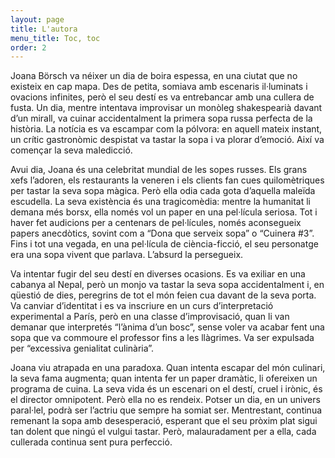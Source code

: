 ```yaml
---
layout: page
title: L'autora
menu_title: Toc, toc
order: 2
---
```


Joana Börsch va néixer un dia de boira espessa, en una ciutat que no existeix en cap mapa. Des de petita, somiava amb escenaris il·luminats i ovacions infinites, però el seu destí es va entrebancar amb una cullera de fusta. Un dia, mentre intentava improvisar un monòleg shakespearià davant d’un mirall, va cuinar accidentalment la primera sopa russa perfecta de la història. La notícia es va escampar com la pólvora: en aquell mateix instant, un crític gastronòmic despistat va tastar la sopa i va plorar d’emoció. Així va començar la seva maledicció.

Avui dia, Joana és una celebritat mundial de les sopes russes. Els grans xefs l’adoren, els restaurants la veneren i els clients fan cues quilomètriques per tastar la seva sopa màgica. Però ella odia cada gota d’aquella maleïda escudella. La seva existència és una tragicomèdia: mentre la humanitat li demana més borsx, ella només vol un paper en una pel·lícula seriosa. Tot i haver fet audicions per a centenars de pel·lícules, només aconsegueix papers anecdòtics, sovint com a “Dona que serveix sopa” o “Cuinera #3”. Fins i tot una vegada, en una pel·lícula de ciència-ficció, el seu personatge era una sopa vivent que parlava. L’absurd la persegueix.

Va intentar fugir del seu destí en diverses ocasions. Es va exiliar en una cabanya al Nepal, però un monjo va tastar la seva sopa accidentalment i, en qüestió de dies, peregrins de tot el món feien cua davant de la seva porta. Va canviar d’identitat i es va inscriure en un curs d’interpretació experimental a París, però en una classe d’improvisació, quan li van demanar que interpretés “l’ànima d’un bosc”, sense voler va acabar fent una sopa que va commoure el professor fins a les llàgrimes. Va ser expulsada per “excessiva genialitat culinària”.

Joana viu atrapada en una paradoxa. Quan intenta escapar del món culinari, la seva fama augmenta; quan intenta fer un paper dramàtic, li ofereixen un programa de cuina. La seva vida és un escenari on el destí, cruel i irònic, és el director omnipotent. Però ella no es rendeix. Potser un dia, en un univers paral·lel, podrà ser l’actriu que sempre ha somiat ser. Mentrestant, continua remenant la sopa amb desesperació, esperant que el seu pròxim plat sigui tan dolent que ningú el vulgui tastar. Però, malauradament per a ella, cada cullerada continua sent pura perfecció.
